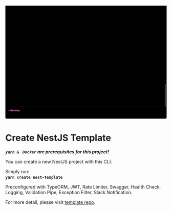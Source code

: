 ![record](./nest-template.gif)

# Create NestJS Template
*****`yarn & ` `Docker`** are prerequisites for this project!***  

You can create a new NestJS project with this CLI.   
   
Simply run:   
**`yarn create nest-template`**   
   
Preconfigured with TypeORM, JWT, Rate Limiter, Swagger, Health Check, Logging, Validation Pipe, Exception Filter, Slack Notification.  
   
For more detail, please visit [template repo](https://github.com/jeus0630/nest-template).
